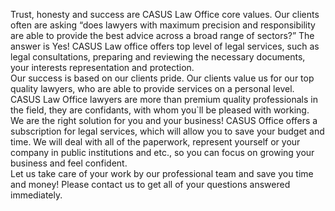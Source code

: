 Trust, honesty and success are CASUS Law Office core values. Our clients often are asking “does lawyers with maximum precision and responsibility are able to provide the best advice across a broad range of sectors?” The answer is Yes! CASUS Law office offers top level of legal services, such as legal consultations, preparing and reviewing the necessary documents, your interests representation and protection.
<br/> 
Our success is based on our clients pride. Our clients value us for our top quality lawyers, who are able to provide services on a personal level. CASUS Law Office lawyers are more than premium quality professionals in the field, they are confidants, with whom you`ll be pleased with working.
<br/>
We are the right solution for you and your business! CASUS Office offers a subscription for legal services, which will allow you to save your budget and time. We will deal with all of the paperwork, represent yourself or your company in public institutions and etc., so you can focus on growing your business and feel confident.
<br/>
Let us take care of your work by our professional team and save you time and money! Please contact us to get all of your questions answered immediately.
